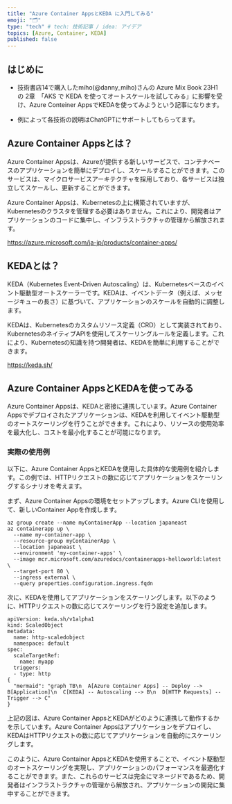```yaml
---
title: "Azure Container AppsとKEDA に入門してみる"
emoji: "🗂"
type: "tech" # tech: 技術記事 / idea: アイデア
topics: [Azure, Container, KEDA]
published: false
---
```

## はじめに
- 技術書店14で購入したmiho(@danny_miho)さんの Azure Mix Book 23H1 の 2章　「AKS で KEDA を使ってオートスケールを試してみる」に影響を受け、Azure Conteiner AppsでKEDAを使ってみようという記事になります。

- 例によって各技術の説明はChatGPTにサポートしてもらってます。

## Azure Container Appsとは？
Azure Container Appsは、Azureが提供する新しいサービスで、コンテナベースのアプリケーションを簡単にデプロイし、スケールすることができます。このサービスは、マイクロサービスアーキテクチャを採用しており、各サービスは独立してスケールし、更新することができます。

Azure Container Appsは、Kubernetesの上に構築されていますが、Kubernetesのクラスタを管理する必要はありません。これにより、開発者はアプリケーションのコードに集中し、インフラストラクチャの管理から解放されます。
  
https://azure.microsoft.com/ja-jp/products/container-apps/  


## KEDAとは？ 
KEDA（Kubernetes Event-Driven Autoscaling）は、Kubernetesベースのイベント駆動型オートスケーラーです。KEDAは、イベントデータ（例えば、メッセージキューの長さ）に基づいて、アプリケーションのスケールを自動的に調整します。

KEDAは、Kubernetesのカスタムリソース定義（CRD）として実装されており、KubernetesのネイティブAPIを使用してスケーリングルールを定義します。これにより、Kubernetesの知識を持つ開発者は、KEDAを簡単に利用することができます。

https://keda.sh/  

## Azure Container AppsとKEDAを使ってみる
Azure Container Appsは、KEDAと密接に連携しています。Azure Container Appsでデプロイされたアプリケーションは、KEDAを利用してイベント駆動型のオートスケーリングを行うことができます。これにより、リソースの使用効率を最大化し、コストを最小化することが可能になります。

### 実際の使用例
以下に、Azure Container AppsとKEDAを使用した具体的な使用例を紹介します。この例では、HTTPリクエストの数に応じてアプリケーションをスケーリングするシナリオを考えます。

まず、Azure Container Appsの環境をセットアップします。Azure CLIを使用して、新しいContainer Appを作成します。

```
az group create --name myContainerApp --location japaneast
az containerapp up \
  --name my-container-app \
  --resource-group myContainerApp \
  --location japaneast \
  --environment 'my-container-apps' \
  --image mcr.microsoft.com/azuredocs/containerapps-helloworld:latest \
  --target-port 80 \
  --ingress external \
  --query properties.configuration.ingress.fqdn
```

次に、KEDAを使用してアプリケーションをスケーリングします。以下のように、HTTPリクエストの数に応じてスケーリングを行う設定を追加します。

```
apiVersion: keda.sh/v1alpha1
kind: ScaledObject
metadata:
  name: http-scaledobject
  namespace: default
spec:
  scaleTargetRef:
    name: myapp
  triggers:
  - type: http
{
  "mermaid": "graph TB\n  A[Azure Container Apps] -- Deploy --> B[Application]\n  C[KEDA] -- Autoscaling --> B\n  D[HTTP Requests] -- Trigger --> C"
}
```


上記の図は、Azure Container AppsとKEDAがどのように連携して動作するかを示しています。Azure Container Appsはアプリケーションをデプロイし、KEDAはHTTPリクエストの数に応じてアプリケーションを自動的にスケーリングします。

このように、Azure Container AppsとKEDAを使用することで、イベント駆動型のオートスケーリングを実現し、アプリケーションのパフォーマンスを最適化することができます。また、これらのサービスは完全にマネージドであるため、開発者はインフラストラクチャの管理から解放され、アプリケーションの開発に集中することができます。